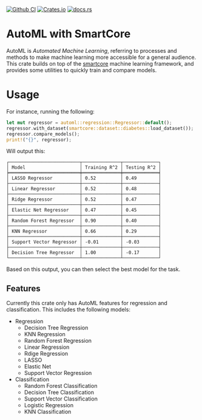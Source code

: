 [![Github CI](https://github.com/cmccomb/rust-automl/actions/workflows/tests.yml/badge.svg)](https://github.com/cmccomb/automl/actions)
[![Crates.io](https://img.shields.io/crates/v/automl.svg)](https://crates.io/crates/automl)
[![docs.rs](https://img.shields.io/docsrs/automl/latest?logo=rust)](https://docs.rs/automl)

# AutoML with SmartCore
AutoML is _Automated Machine Learning_, referring to processes and methods to make machine learning more accessible for 
a general audience. This crate builds on top of the [smartcore](https://smartcorelib.org/) machine learning framework, 
and provides some utilities to quickly train and compare models. 

# Usage
For instance, running the following:
```rust
let mut regressor = automl::regression::Regressor::default();
regressor.with_dataset(smartcore::dataset::diabetes::load_dataset());
regressor.compare_models();
print!("{}", regressor);
```
Will output this:
```text
┌──────────────────────────┬──────────────┬─────────────┐
│ Model                    │ Training R^2 │ Testing R^2 │
╞══════════════════════════╪══════════════╪═════════════╡
│ LASSO Regressor          │ 0.52         │ 0.49        │
├──────────────────────────┼──────────────┼─────────────┤
│ Linear Regressor         │ 0.52         │ 0.48        │
├──────────────────────────┼──────────────┼─────────────┤
│ Ridge Regressor          │ 0.52         │ 0.47        │
├──────────────────────────┼──────────────┼─────────────┤
│ Elastic Net Regressor    │ 0.47         │ 0.45        │
├──────────────────────────┼──────────────┼─────────────┤
│ Random Forest Regressor  │ 0.90         │ 0.40        │
├──────────────────────────┼──────────────┼─────────────┤
│ KNN Regressor            │ 0.66         │ 0.29        │
├──────────────────────────┼──────────────┼─────────────┤
│ Support Vector Regressor │ -0.01        │ -0.03       │
├──────────────────────────┼──────────────┼─────────────┤
│ Decision Tree Regressor  │ 1.00         │ -0.17       │
└──────────────────────────┴──────────────┴─────────────┘
```
Based on this output, you can then select the best model for the task.

## Features
Currently this crate only has AutoML features for regression and classification. This includes the following models:
- Regression
  - Decision Tree Regression
  - KNN Regression
  - Random Forest Regression
  - Linear Regression
  - Rdige Regression
  - LASSO
  - Elastic Net
  - Support Vector Regression
- Classification
  - Random Forest Classification
  - Decision Tree Classification
  - Support Vector Classification
  - Logistic Regression
  - KNN Classification